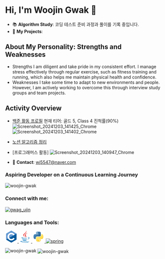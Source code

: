 # Hi, I'm Woojin Gwak 👋
- 📚 **Algorithm Study**: 코딩 테스트 준비 과정과 풀이를 기록 중입니다.
- 🔗 **My Projects**:  

## About My Personality: Strengths and Weaknesses
- Strengths
I am diligent and take pride in my consistent effort.
I manage stress effectively through regular exercise, such as fitness training and running, which also helps me maintain physical health and confidence.
- Weaknesses
I take some time to adapt to new environments and people.
However, I am actively working to overcome this through interview study groups and team projects.

## Activity Overview
- [백준 활동 프로필](https://www.acmicpc.net/user/wj0147) 현재 티어: 골드 5, Class 4 진척률(90%)
![Screenshot_20241203_141425_Chrome](https://github.com/user-attachments/assets/d6d49bf2-3a7b-4152-9ac0-aaa1c5ee2558)
![Screenshot_20241203_141402_Chrome](https://github.com/user-attachments/assets/1e8bb543-4c79-4d5b-a1a3-f88306caf390)
- [노션 알고리즘 정리](https://www.notion.so/111900cfb74d8063b6a8eda74cc47de0)
- [프로그래머스 활동]
![Screenshot_20241203_140947_Chrome](https://github.com/user-attachments/assets/3fc4e58b-b9bb-4df6-980e-67dbe7db016e)

- 📧 **Contact**: wj5547@naver.com

<h3 align="left">Aspiring Developer on a Continuous Learning Journey</h3>

<p align="left"> <img src="https://komarev.com/ghpvc/?username=woojin-gwak&label=Profile%20views&color=0e75b6&style=flat" alt="woojin-gwak" /> </p>

<h3 align="left">Connect with me:</h3>
<p align="left">
<a href="https://instagram.com/gwag_ujin" target="blank"><img align="center" src="https://raw.githubusercontent.com/rahuldkjain/github-profile-readme-generator/master/src/images/icons/Social/instagram.svg" alt="gwag_ujin" height="30" width="40" /></a>
</p>

<h3 align="left">Languages and Tools:</h3>
<p align="left"> <a href="https://www.cprogramming.com/" target="_blank" rel="noreferrer"> <img src="https://raw.githubusercontent.com/devicons/devicon/master/icons/c/c-original.svg" alt="c" width="40" height="40"/> </a> <a href="https://www.java.com" target="_blank" rel="noreferrer"> <img src="https://raw.githubusercontent.com/devicons/devicon/master/icons/java/java-original.svg" alt="java" width="40" height="40"/> </a> <a href="https://www.python.org" target="_blank" rel="noreferrer"> <img src="https://raw.githubusercontent.com/devicons/devicon/master/icons/python/python-original.svg" alt="python" width="40" height="40"/> </a> <a href="https://spring.io/" target="_blank" rel="noreferrer"> <img src="https://www.vectorlogo.zone/logos/springio/springio-icon.svg" alt="spring" width="40" height="40"/> </a> </p>

<p><img align="left" src="https://github-readme-stats.vercel.app/api/top-langs?username=woojin-gwak&show_icons=true&locale=en&layout=compact" alt="woojin-gwak" /></p>

<p>&nbsp;<img align="center" src="https://github-readme-stats.vercel.app/api?username=woojin-gwak&show_icons=true&locale=en" alt="woojin-gwak" /></p>
